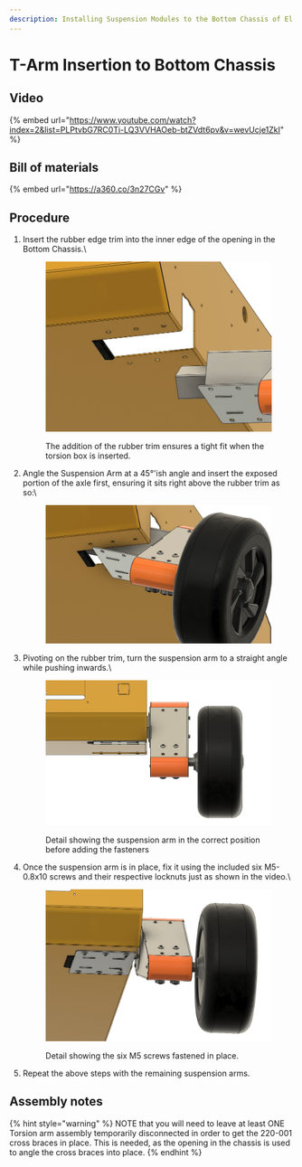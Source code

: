```yaml
---
description: Installing Suspension Modules to the Bottom Chassis of El Mandadero.
---
```


# T-Arm Insertion to Bottom Chassis

## Video

{% embed url="https://www.youtube.com/watch?index=2&list=PLPtvbG7RC0Ti-LQ3VVHAOeb-btZVdt6pv&v=wevUcje1ZkI" %}

## Bill of materials

{% embed url="https://a360.co/3n27CGv" %}

## Procedure

1.  Insert the rubber edge trim into the inner edge of the opening in the Bottom Chassis.\


    <figure><img src="../../../.gitbook/assets/image (1) (1) (2).png" alt=""><figcaption><p>The addition of the rubber trim ensures a tight fit when the torsion box is inserted.</p></figcaption></figure>
2.  Angle the Suspension Arm at a 45°'ish angle and insert the exposed portion of the axle first, ensuring it sits right above the rubber trim as so:\


    <figure><img src="../../../.gitbook/assets/image (3) (1).png" alt=""><figcaption></figcaption></figure>
3.  Pivoting on the rubber trim, turn the suspension arm to a straight angle while pushing inwards.\


    <figure><img src="../../../.gitbook/assets/image (4) (1) (1).png" alt=""><figcaption><p>Detail showing the suspension arm in the correct position before adding the fasteners</p></figcaption></figure>
4.  Once the suspension arm is in place, fix it using the included six M5-0.8x10 screws and their respective locknuts just as shown in the video.\


    <figure><img src="../../../.gitbook/assets/image (3) (1) (1).png" alt=""><figcaption><p>Detail showing the six M5 screws fastened in place.</p></figcaption></figure>
5.  Repeat the above steps with the remaining suspension arms.



## Assembly notes

{% hint style="warning" %}
NOTE that you will need to leave at least ONE Torsion arm assembly temporarily disconnected in order to get the 220-001 cross braces in place. This is needed, as the opening in the chassis is used to angle the cross braces into place.&#x20;
{% endhint %}

